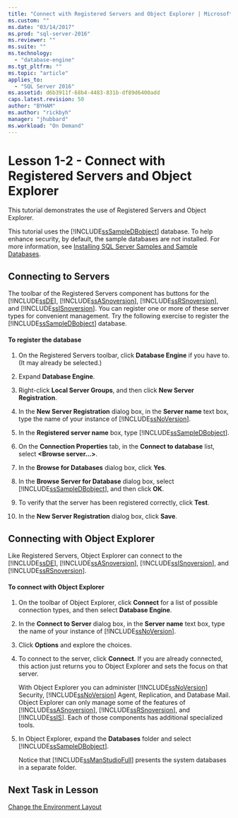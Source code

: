 ```yaml
---
title: "Connect with Registered Servers and Object Explorer | Microsoft Docs"
ms.custom: ""
ms.date: "03/14/2017"
ms.prod: "sql-server-2016"
ms.reviewer: ""
ms.suite: ""
ms.technology: 
  - "database-engine"
ms.tgt_pltfrm: ""
ms.topic: "article"
applies_to: 
  - "SQL Server 2016"
ms.assetid: d6b3911f-68b4-4483-831b-df89d6400add
caps.latest.revision: 50
author: "BYHAM"
ms.author: "rickbyh"
manager: "jhubbard"
ms.workload: "On Demand"
---
```

# Lesson 1-2 - Connect with Registered Servers and Object Explorer
This tutorial demonstrates the use of Registered Servers and Object Explorer.  
  
This tutorial uses the [!INCLUDE[ssSampleDBobject](../../includes/sssampledbobject-md.md)] database. To help enhance security, by default, the sample databases are not installed. For more information, see [Installing SQL Server Samples and Sample Databases](http://sqlserversamples.codeplex.com).  
  
## Connecting to Servers  
The toolbar of the Registered Servers component has buttons for the [!INCLUDE[ssDE](../../includes/ssde-md.md)], [!INCLUDE[ssASnoversion](../../includes/ssasnoversion-md.md)], [!INCLUDE[ssRSnoversion](../../includes/ssrsnoversion-md.md)], and [!INCLUDE[ssISnoversion](../../includes/ssisnoversion-md.md)]. You can register one or more of these server types for convenient management. Try the following exercise to register the [!INCLUDE[ssSampleDBobject](../../includes/sssampledbobject-md.md)] database.  
  
#### To register the database  
  
1.  On the Registered Servers toolbar, click **Database Engine** if you have to. (It may already be selected.)  
  
2.  Expand **Database Engine**.  
  
3.  Right-click **Local Server Groups**, and then click **New Server Registration**.  
  
4.  In the **New Server Registration** dialog box, in the **Server name** text box, type the name of your instance of [!INCLUDE[ssNoVersion](../../includes/ssnoversion-md.md)].  
  
5.  In the **Registered server name** box, type [!INCLUDE[ssSampleDBobject](../../includes/sssampledbobject-md.md)].  
  
6.  On the **Connection Properties** tab, in the **Connect to database** list, select **\<Browse server…>**.  
  
7.  In the **Browse for Databases** dialog box, click **Yes**.  
  
8.  In the **Browse Server for Database** dialog box, select [!INCLUDE[ssSampleDBobject](../../includes/sssampledbobject-md.md)], and then click **OK**.  
  
9. To verify that the server has been registered correctly, click **Test**.  
  
10. In the **New Server Registration** dialog box, click **Save**.  
  
## Connecting with Object Explorer  
Like Registered Servers, Object Explorer can connect to the [!INCLUDE[ssDE](../../includes/ssde-md.md)], [!INCLUDE[ssASnoversion](../../includes/ssasnoversion-md.md)], [!INCLUDE[ssISnoversion](../../includes/ssisnoversion-md.md)], and [!INCLUDE[ssRSnoversion](../../includes/ssrsnoversion-md.md)].  
  
#### To connect with Object Explorer  
  
1.  On the toolbar of Object Explorer, click **Connect** for a list of possible connection types, and then select **Database Engine**.  
  
2.  In the **Connect to Server** dialog box, in the **Server name** text box, type the name of your instance of [!INCLUDE[ssNoVersion](../../includes/ssnoversion-md.md)].  
  
3.  Click **Options** and explore the choices.  
  
4.  To connect to the server, click **Connect**. If you are already connected, this action just returns you to Object Explorer and sets the focus on that server.  
  
    With Object Explorer you can administer [!INCLUDE[ssNoVersion](../../includes/ssnoversion-md.md)] Security, [!INCLUDE[ssNoVersion](../../includes/ssnoversion-md.md)] Agent, Replication, and Database Mail. Object Explorer can only manage some of the features of [!INCLUDE[ssASnoversion](../../includes/ssasnoversion-md.md)], [!INCLUDE[ssRSnoversion](../../includes/ssrsnoversion-md.md)], and [!INCLUDE[ssIS](../../includes/ssis-md.md)]. Each of those components has additional specialized tools.  
  
5.  In Object Explorer, expand the **Databases** folder and select [!INCLUDE[ssSampleDBobject](../../includes/sssampledbobject-md.md)].  
  
    Notice that [!INCLUDE[ssManStudioFull](../../includes/ssmanstudiofull-md.md)] presents the system databases in a separate folder.  
  
## Next Task in Lesson  
[Change the Environment Layout](../../tools/sql-server-management-studio/lesson-1-3-change-the-environment-layout.md)  
  
  
  
